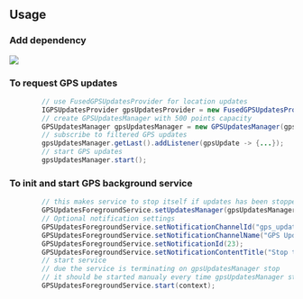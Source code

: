 ## Usage

### Add dependency
[![](https://jitpack.io/v/s4ysolutions/GPSAndroidSDK.svg)](https://jitpack.io/#s4ysolutions/GPSAndroidSDK)


### To request GPS updates

```java
        // use FusedGPSUpdatesProvider for location updates
        IGPSUpdatesProvider gpsUpdatesProvider = new FusedGPSUpdatesProvider(context, looper);
        // create GPSUpdatesManager with 500 points capacity
        GPSUpdatesManager gpsUpdatesManager = new GPSUpdatesManager(gpsUpdatesProvider, 500);
        // subscribe to filtered GPS updates        
        gpsUpdatesManager.getLast().addListener(gpsUpdate -> {...});
        // start GPS updates        
        gpsUpdatesManager.start();
```

### To init and start GPS background service

```java
        // this makes service to stop itself if updates has been stopped
        GPSUpdatesForegroundService.setUpdatesManager(gpsUpdatesManager);
        // Optional notification settings
        GPSUpdatesForegroundService.setNotificationChannelId("gps_updates");
        GPSUpdatesForegroundService.setNotificationChannelName("GPS Updates");
        GPSUpdatesForegroundService.setNotificationId(23);
        GPSUpdatesForegroundService.setNotificationContentTitle("Stop tracking");
        // start service
        // due the service is terminating on gpsUpdatesManager stop
        // it should be started manualy every time gpsUpdatesManager starts
        GPSUpdatesForegroundService.start(context);
```